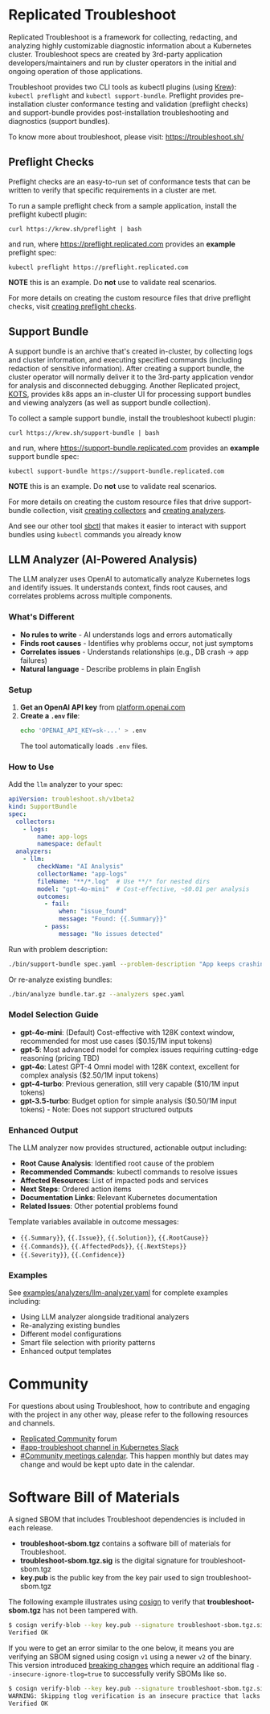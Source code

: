 # Replicated Troubleshoot

Replicated Troubleshoot is a framework for collecting, redacting, and analyzing highly customizable diagnostic information about a Kubernetes cluster. Troubleshoot specs are created by 3rd-party application developers/maintainers and run by cluster operators in the initial and ongoing operation of those applications.

Troubleshoot provides two CLI tools as kubectl plugins (using [Krew](https://krew.dev)): `kubectl preflight` and `kubectl support-bundle`. Preflight provides pre-installation cluster conformance testing and validation (preflight checks) and support-bundle provides post-installation troubleshooting and diagnostics (support bundles).

To know more about troubleshoot, please visit: https://troubleshoot.sh/

## Preflight Checks
Preflight checks are an easy-to-run set of conformance tests that can be written to verify that specific requirements in a cluster are met.

To run a sample preflight check from a sample application, install the preflight kubectl plugin:

```
curl https://krew.sh/preflight | bash
```
 and run, where https://preflight.replicated.com provides an **example** preflight spec:

```
kubectl preflight https://preflight.replicated.com
```

**NOTE** this is an example. Do **not** use to validate real scenarios.

For more details on creating the custom resource files that drive preflight checks, visit [creating preflight checks](https://troubleshoot.sh/docs/preflight/introduction/).


## Support Bundle
A support bundle is an archive that's created in-cluster, by collecting logs and cluster information, and executing specified commands (including redaction of sensitive information). After creating a support bundle, the cluster operator will normally deliver it to the 3rd-party application vendor for analysis and disconnected debugging. Another Replicated project, [KOTS](https://github.com/replicatedhq/kots), provides k8s apps an in-cluster UI for processing support bundles and viewing analyzers (as well as support bundle collection).

To collect a sample support bundle, install the troubleshoot kubectl plugin:

```
curl https://krew.sh/support-bundle | bash
```
 and run, where https://support-bundle.replicated.com provides an **example** support bundle spec:

```
kubectl support-bundle https://support-bundle.replicated.com
```

**NOTE** this is an example. Do **not** use to validate real scenarios.

For more details on creating the custom resource files that drive support-bundle collection, visit [creating collectors](https://troubleshoot.sh/docs/collect/) and [creating analyzers](https://troubleshoot.sh/docs/analyze/).

And see our other tool [sbctl](https://github.com/replicatedhq/sbctl) that makes it easier to interact with support bundles using `kubectl` commands you already know

## LLM Analyzer (AI-Powered Analysis)

The LLM analyzer uses OpenAI to automatically analyze Kubernetes logs and identify issues. It understands context, finds root causes, and correlates problems across multiple components.

### What's Different

- **No rules to write** - AI understands logs and errors automatically
- **Finds root causes** - Identifies why problems occur, not just symptoms  
- **Correlates issues** - Understands relationships (e.g., DB crash → app failures)
- **Natural language** - Describe problems in plain English

### Setup

1. **Get an OpenAI API key** from [platform.openai.com](https://platform.openai.com)
2. **Create a `.env` file**:
   ```bash
   echo 'OPENAI_API_KEY=sk-...' > .env
   ```
   The tool automatically loads `.env` files.

### How to Use

Add the `llm` analyzer to your spec:

```yaml
apiVersion: troubleshoot.sh/v1beta2
kind: SupportBundle
spec:
  collectors:
    - logs:
        name: app-logs
        namespace: default
  analyzers:
    - llm:
        checkName: "AI Analysis"
        collectorName: "app-logs"
        fileName: "**/*.log"  # Use **/* for nested dirs
        model: "gpt-4o-mini"  # Cost-effective, ~$0.01 per analysis
        outcomes:
          - fail:
              when: "issue_found"
              message: "Found: {{.Summary}}"
          - pass:
              message: "No issues detected"
```

Run with problem description:
```bash
./bin/support-bundle spec.yaml --problem-description "App keeps crashing"
```

Or re-analyze existing bundles:
```bash
./bin/analyze bundle.tar.gz --analyzers spec.yaml
```

### Model Selection Guide

- **gpt-4o-mini**: (Default) Cost-effective with 128K context window, recommended for most use cases ($0.15/1M input tokens)
- **gpt-5**: Most advanced model for complex issues requiring cutting-edge reasoning (pricing TBD)
- **gpt-4o**: Latest GPT-4 Omni model with 128K context, excellent for complex analysis ($2.50/1M input tokens)
- **gpt-4-turbo**: Previous generation, still very capable ($10/1M input tokens)
- **gpt-3.5-turbo**: Budget option for simple analysis ($0.50/1M input tokens) - Note: Does not support structured outputs

### Enhanced Output

The LLM analyzer now provides structured, actionable output including:
- **Root Cause Analysis**: Identified root cause of the problem
- **Recommended Commands**: kubectl commands to resolve issues
- **Affected Resources**: List of impacted pods and services
- **Next Steps**: Ordered action items
- **Documentation Links**: Relevant Kubernetes documentation
- **Related Issues**: Other potential problems found

Template variables available in outcome messages:
- `{{.Summary}}`, `{{.Issue}}`, `{{.Solution}}`, `{{.RootCause}}`
- `{{.Commands}}`, `{{.AffectedPods}}`, `{{.NextSteps}}`
- `{{.Severity}}`, `{{.Confidence}}`

### Examples

See [examples/analyzers/llm-analyzer.yaml](examples/analyzers/llm-analyzer.yaml) for complete examples including:
- Using LLM analyzer alongside traditional analyzers
- Re-analyzing existing bundles
- Different model configurations
- Smart file selection with priority patterns
- Enhanced output templates

# Community

For questions about using Troubleshoot, how to contribute and engaging with the project in any other way, please refer to the following resources and channels.

- [Replicated Community](https://help.replicated.com/community) forum
- [#app-troubleshoot channel in Kubernetes Slack](https://kubernetes.slack.com/channels/app-troubleshoot)
- [#Community meetings calendar](https://calendar.google.com/calendar/u/0?cid=Y19mMGx1aGhiZGtscGllOGo5dWpicXMwNnN1a0Bncm91cC5jYWxlbmRhci5nb29nbGUuY29t). This happen monthly but dates may change and would be kept upto date in the calendar.

# Software Bill of Materials
A signed SBOM  that includes Troubleshoot dependencies is included in each release.
- **troubleshoot-sbom.tgz** contains a software bill of materials for Troubleshoot.
- **troubleshoot-sbom.tgz.sig** is the digital signature for troubleshoot-sbom.tgz
- **key.pub** is the public key from the key pair used to sign troubleshoot-sbom.tgz

The following example illustrates using [cosign](https://github.com/sigstore/cosign) to verify that **troubleshoot-sbom.tgz** has
not been tampered with.
```sh
$ cosign verify-blob --key key.pub --signature troubleshoot-sbom.tgz.sig troubleshoot-sbom.tgz
Verified OK
```

If you were to get an error similar to the one below, it means you are verifying an SBOM signed using cosign `v1` using a newer `v2` of the binary. This version introduced [breaking changes](https://github.com/sigstore/cosign/blob/main/CHANGELOG.md#breaking-changes) which require an additional flag `--insecure-ignore-tlog=true` to successfully verify SBOMs like so.
```sh
$ cosign verify-blob --key key.pub --signature troubleshoot-sbom.tgz.sig troubleshoot-sbom.tgz --insecure-ignore-tlog=true
WARNING: Skipping tlog verification is an insecure practice that lacks of transparency and auditability verification for the blob.
Verified OK
```
